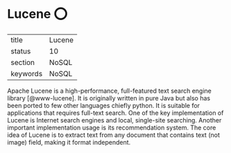 # Lucene :o:


|          |            |
| -------- | ---------- |
| title    | Lucene     | 
| status   | 10         |
| section  | NoSQL      |
| keywords | NoSQL      |



Apache Lucene is a high-performance, full-featured text search engine
library [@www-lucene].  It is originally written in pure Java but
also has been ported to few other languages chiefly python.  It is
suitable for applications that requires full-text search.  One of the
key implementation of Lucene is Internet search engines and local,
single-site searching.  Another important implementation usage is its
recommendation system. The core idea of Lucene is to extract text from
any document that contains text (not image) field, making it format
independent.



